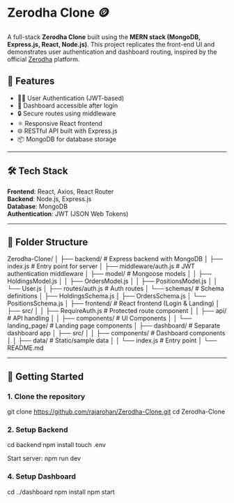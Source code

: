 # Zerodha Clone 🪙

A full-stack **Zerodha Clone** built using the **MERN stack (MongoDB, Express.js, React, Node.js)**. This project replicates the front-end UI and demonstrates user authentication and dashboard routing, inspired by the official [Zerodha](https://zerodha.com) platform.


## 🚀 Features

- 🧑‍💼 User Authentication (JWT-based)
- 🏦 Dashboard accessible after login
- 🔒 Secure routes using middleware
- ⚛️ Responsive React frontend
- 🌐 RESTful API built with Express.js
- 📦 MongoDB for database storage

---

## 🛠️ Tech Stack

**Frontend**: React, Axios, React Router  
**Backend**: Node.js, Express.js  
**Database**: MongoDB  
**Authentication**: JWT (JSON Web Tokens)

---

## 📁 Folder Structure
Zerodha-Clone/
│
├── backend/                   # Express backend with MongoDB
│   ├── index.js               # Entry point for server
│   ├── middleware/auth.js     # JWT authentication middleware
│   ├── model/                 # Mongoose models
│   │   ├── HoldingsModel.js
│   │   ├── OrdersModel.js
│   │   ├── PositionsModel.js
│   │   └── User.js
│   ├── routes/auth.js         # Auth routes
│   └── schemas/               # Schema definitions
│       ├── HoldingsSchema.js
│       ├── OrdersSchema.js
│       └── PositionsSchema.js
│
├── frontend/                  # React frontend (Login & Landing)
│   ├── src/
│   │   ├── RequireAuth.js     # Protected route component
│   │   ├── api/               # API handling
│   │   ├── components/        # UI Components
│   │   └── landing_page/      # Landing page components
│
├── dashboard/                 # Separate dashboard app
│   ├── src/
│   │   ├── components/        # Dashboard components
│   │   ├── data/              # Static/sample data
│   │   └── index.js           # Entry point
│
└── README.md


---

## 🔧 Getting Started

### 1. Clone the repository

git clone https://github.com/rajarohan/Zerodha-Clone.git
cd Zerodha-Clone

### 2. Setup Backend

cd backend
npm install
touch .env

Start server:
npm run dev

### 4. Setup Dashboard

cd ../dashboard
npm install
npm start
